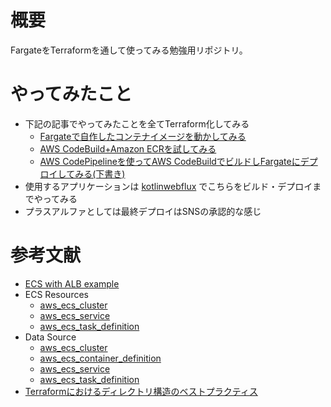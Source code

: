 # 概要
FargateをTerraformを通して使ってみる勉強用リポジトリ。

# やってみたこと
* 下記の記事でやってみたことを全てTerraform化してみる
  * [Fargateで自作したコンテナイメージを動かしてみる](https://qiita.com/yumatsud/items/0acad37d10a6782ecec8)
  * [AWS CodeBuild+Amazon ECRを試してみる](https://qiita.com/yumatsud/items/309c49556b2ac8308a59)
  * [AWS CodePipelineを使ってAWS CodeBuildでビルドしFargateにデプロイしてみる(下書き)](https://qiita.com/drafts/6e0ab4bc8444f2211271)
* 使用するアプリケーションは [kotlinwebflux](https://github.com/beta-yumatsud/kotlinwebflux) でこちらをビルド・デプロイまでやってみる
* プラスアルファとしては最終デプロイはSNSの承認的な感じ

# 参考文献
* [ECS with ALB example](https://github.com/terraform-providers/terraform-provider-aws/tree/master/examples/ecs-alb)
* ECS Resources
  * [aws_ecs_cluster](https://www.terraform.io/docs/providers/aws/r/ecs_cluster.html)
  * [aws_ecs_service](https://www.terraform.io/docs/providers/aws/r/ecs_service.html)
  * [aws_ecs_task_definition](https://www.terraform.io/docs/providers/aws/r/ecs_task_definition.html)
* Data Source
  * [aws_ecs_cluster](https://www.terraform.io/docs/providers/aws/d/ecs_cluster.html)
  * [aws_ecs_container_definition](https://www.terraform.io/docs/providers/aws/d/ecs_container_definition.html)
  * [aws_ecs_service](https://www.terraform.io/docs/providers/aws/d/ecs_service.html)
  * [aws_ecs_task_definition](https://www.terraform.io/docs/providers/aws/d/ecs_task_definition.html)
* [Terraformにおけるディレクトリ構造のベストプラクティス](https://dev.classmethod.jp/devops/directory-layout-bestpractice-in-terraform/)
